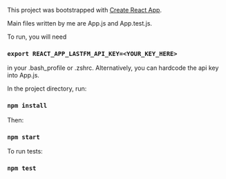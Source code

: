 
This project was bootstrapped with [Create React App](https://github.com/facebook/create-react-app).

Main files written by me are App.js and App.test.js.

To run, you will need

### `export REACT_APP_LASTFM_API_KEY=<YOUR_KEY_HERE>`

in your .bash_profile or .zshrc. Alternatively, you can hardcode the api key into App.js.

In the project directory, run:

### `npm install`

Then:

### `npm start`

To run tests:

### `npm test`
